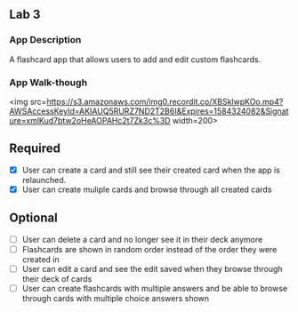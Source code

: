 ## Lab 3

### App Description
A flashcard app that allows users to add and edit custom flashcards.

### App Walk-though

<img src=https://s3.amazonaws.com/img0.recordit.co/XBSklwpKOo.mp4?AWSAccessKeyId=AKIAUQ5RURZ7ND2T2B6I&Expires=1584324082&Signature=xmlKud7btw2oHeAOPAHc2t7Zk3c%3D width=200><br>


## Required
- [x] User can create a card and still see their created card when the app is relaunched.
- [x] User can create muliple cards and browse through all created cards

## Optional
- [ ] User can delete a card and no longer see it in their deck anymore
- [ ] Flashcards are shown in random order instead of the order they were created in
- [ ] User can edit a card and see the edit saved when they browse through their deck of cards
- [ ] User can create flashcards with multiple answers and be able to browse through cards with multiple choice answers shown
